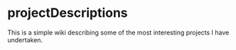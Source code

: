 # projectDescriptions
This is a simple wiki describing some of the most interesting projects I have undertaken.
